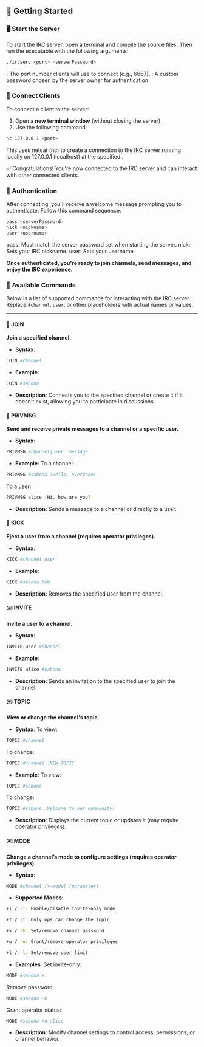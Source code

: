 ## 🚀 Getting Started

### 🖥️ Start the Server

To start the IRC server, open a terminal and compile the source files. Then run the executable with the following arguments:

```bash
./ircserv <port> <serverPassword>
```

<port>: The port number clients will use to connect (e.g., 6667).
<serverPassword>: A custom password chosen by the server owner for authentication.

### 💬 Connect Clients

To connect a client to the server:

1. Open a **new terminal window** (without closing the server).
2. Use the following command:

```bash
nc 127.0.0.1 <port>
```

This uses netcat (nc) to create a connection to the IRC server running locally on 127.0.0.1 (localhost) at the specified <port>.

✅ Congratulations! You're now connected to the IRC server and can interact with other connected clients.

### 🔐 Authentication

After connecting, you'll receive a welcome message prompting you to authenticate. Follow this command sequence:

```bash
pass <serverPassword>
nick <nickname>
user <username>
```

pass: Must match the server password set when starting the server.
nick: Sets your IRC nickname.
user: Sets your username.

**Once authenticated, you're ready to join channels, send messages, and enjoy the IRC experience.**

### 📜 Available Commands

Below is a list of supported commands for interacting with the IRC server.  
Replace `#channel`, `user`, or other placeholders with actual names or values.

---

#### 🔗 JOIN

**Join a specified channel.**

- **Syntax**:
```bash
JOIN #channel
```

- **Example**:
```bash
JOIN #sabona
```

- **Description**:
Connects you to the specified channel or create it if it doesn't exist, allowing you to participate in discussions.

#### 💬 PRIVMSG

**Send and receive private messages to a channel or a specific user.**

- **Syntax**:
```bash
PRIVMSG #channel|user :message
```

- **Example**:
To a channel:
```bash
PRIVMSG #sabona :Hello, everyone!
```
To a user:
```bash
PRIVMSG alice :Hi, how are you?
```

- **Description**:
Sends a message to a channel or directly to a user.

#### 🦵 KICK

**Eject a user from a channel (requires operator privileges).**

- **Syntax**:
```bash
KICK #channel user
```

- **Example**:
```bash
KICK #sabona bob
```

- **Description**:
Removes the specified user from the channel.

#### ✉️ INVITE

**Invite a user to a channel.**

- **Syntax**:
```bash
INVITE user #channel
```

- **Example**:
```bash
INVITE alice #sabona
```

- **Description**:
Sends an invitation to the specified user to join the channel.

#### ✉️ TOPIC

**View or change the channel's topic.**

- **Syntax**:
To view:
```bash
TOPIC #channel
```
To change:
```bash
TOPIC #channel :NEW_TOPIC
```

- **Example**:
To view:
```bash
TOPIC #sabona
```
To change:
```bash
TOPIC #sabona :Welcome to our community!
```

- **Description**:
Displays the current topic or updates it (may require operator privileges).

#### ✉️ MODE

**Change a channel’s mode to configure settings (requires operator privileges).**

- **Syntax**:
```bash
MODE #channel [+-mode] [parameter]
```

- **Supported Modes**:

```bash
+i / -i: Enable/disable invite-only mode

+t / -t: Only ops can change the topic

+k / -k: Set/remove channel password

+o / -o: Grant/remove operator privileges

+l / -l: Set/remove user limit
```

- **Examples**:
Set invite-only:
```bash
MODE #sabona +i
```
Remove password:
```bash
MODE #sabona -k
```
Grant operator status:
```bash
MODE #sabona +o alice
```

- **Description**:
Modify channel settings to control access, permissions, or channel behavior.